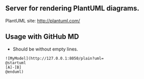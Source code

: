 ## Server for rendering PlantUML diagrams.
PlantUML site: http://plantuml.com/

## Usage with GitHub MD
* Should be without empty lines.

```
![MyModel](http://127.0.0.1:8050/plain?uml=
@startuml
[A]-[B]
@enduml)
```

